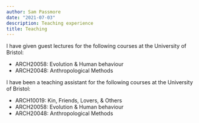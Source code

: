 ```yaml
---
author: Sam Passmore
date: "2021-07-03"
description: Teaching experience
title: Teaching
---
```


I have given guest lectures for the following courses at the University of Bristol:

* ARCH20058: Evolution & Human behaviour
* ARCH20048: Anthropological Methods

I have been a teaching assistant for the following courses at the University of Bristol:

* ARCH10019: Kin, Friends, Lovers, & Others
* ARCH20058: Evolution & Human behaviour
* ARCH20048: Anthropological Methods

